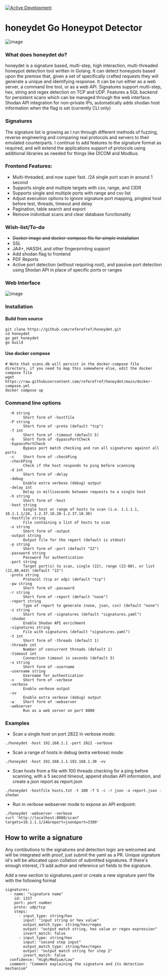 [![Active Development](https://img.shields.io/badge/Maintenance%20Level-Actively%20Developed-brightgreen.svg)](https://gist.github.com/cheerfulstoic/d107229326a01ff0f333a1d3476e068d)

# honeydet Go Honeypot Detector
![image](https://github.com/referefref/honeydet/assets/56499429/563eacf3-8b3b-42d5-962a-bfc2e42f420f)

### What does honeydet do?

honeydet is a signature based, multi-step, high interaction, multi-threaded honeypot detection tool written in Golang.
It can detect honeypots based upon the premise that, given a set of specifically crafted requests they will generate a unique and identifying response.
It can be run either as a web server, a command line tool, or as a web API.
Signatures support multi-step, hex, string and regex detection on TCP and UDP.
Features a SQL backend for persistent scans which can be managed through the web interface.
Shodan API integration for non-private IPs, automatically adds shodan host information when the flag is set (currently CLI only)

### Signatures
The signature list is growing as I run through different methods of fuzzing, reverse engineering and comparing real protocols and servers to their emulated counterparts. I continue to add features to the signature format as required, and will extend the applications support of protocols using additional libraries as needed for things like DICOM and Modbus.

### Frontend Features:
- Multi-threaded, and now super fast. /24 single port scan in around 1 second
- Supports single and multiple targets with csv, range, and CIDR
- Supports single and multiple ports with range and csv list
- Adjust execution options to ignore signature port mapping, pingtest host before test, threads, timeout and delay
- Pagination, table search and export
- Remove individual scans and clear database functionality

### Wish-list/To-do
* ~~Docker image and docker-compose file for simple installation~~
* SSL
* JA4+, HASSH, and other fingerprinting support
* Add shodan flag to frontend
* PDF Reports
* Active port detection (without requiring root), and passive port detection using Shodan API in place of specific ports or ranges

### Web Interface
![image](https://github.com/referefref/honeydet/assets/56499429/fdb710ea-9389-45b9-b56d-6fa1e2009efa)

### Installation

#### Build from source
```
git clone https://github.com/referefref/honeydet.git
cd honeydet
go get honeydet
go build
```

#### Use docker compose
```
# Note that scans.db will persist in the docker-compose file directory, if you need to map this somewhere else, edit the docker compose file
wget https://raw.githubusercontent.com/referefref/honeydet/main/docker-compose.yml
docker compose up
```

### Command line options
```
  -H string
    	Short form of -hostfile
  -P string
    	Short form of -proto (default "tcp")
  -T int
    	Short form of -timeout (default 5)
  -b	Short form of -bypassPortCheck
  -bypassPortCheck
    	Bypass port match checking and run all signatures against all ports
  -c	Short form of -checkPing
  -checkPing
    	Check if the host responds to ping before scanning
  -d int
    	Short form of -delay
  -debug
    	Enable extra verbose (debug) output
  -delay int
    	Delay in milliseconds between requests to a single host
  -h string
    	Short form of -host
  -host string
    	Single host or range of hosts to scan (i.e. 1.1.1.1, 10.1.1.1/24, 1.2.37.10.20-1.2.37.10.30)
  -hostfile string
    	File containing a list of hosts to scan
  -o string
    	Short form of -output
  -output string
    	Output file for the report (default is stdout)
  -p string
    	Short form of -port (default "22")
  -password string
    	Password for authentication
  -port string
    	Target port(s) to scan, single (22), range (22-80), or list (22,80,443) (default "22")
  -proto string
    	Protocol (tcp or udp) (default "tcp")
  -pw string
    	Short form of -password
  -r string
    	Short form of -report (default "none")
  -report string
    	Type of report to generate (none, json, csv) (default "none")
  -s string
    	Short form of -signatures (default "signatures.yaml")
  -shodan
    	Enable Shodan API enrichment
  -signatures string
    	File with signatures (default "signatures.yaml")
  -t int
    	Short form of -threads (default 1)
  -threads int
    	Number of concurrent threads (default 1)
  -timeout int
    	Connection timeout in seconds (default 5)
  -u string
    	Short form of -username
  -username string
    	Username for authentication
  -v	Short form of -verbose
  -verbose
    	Enable verbose output
  -vv
    	Enable extra verbose (debug) output
  -w	Short form of -webserver
  -webserver
    	Run as a web server on port 8080
```
### Examples
* Scan a single host on port 2822 in verbose mode:
```
./honeydet -host 192.168.1.1 -port 2822 -verbose
```
* Scan a range of hosts in debug (extra verbose) mode:
```
./honeydet -host 192.168.1.1-192.168.1.30 -vv
```
* Scan hosts from a file with 100 threads checking for a ping before scanning, with a 5 second timeout, append shodan API information, and create a json report as report.json
```
./honeydet -hostfile hosts.txt -t 100 -T 5 -c -r json -o report.json -shodan
```
* Run in verbose webserver mode to expose an API endpoint:
```
./honeydet -webserver -verbose
curl 'http://localhost:8080/scan?targets=10.1.1.1/24&report=json&port=3389'
```

## How to write a signature
Any contibutions to the signatures and detection logic are welcomed and will be integrated with proof, just submit the yaml as a PR.
Unique signature id's will be allocated upon collation of submitted signatures. If there's enough interest, i'll add author and reference url fields to the signature.

Add a new section to signatures.yaml or create a new signature yaml file with the following format
```
signatures:
  - name: "signature name"
    id: 1337
    port: port number
    proto: udp/tcp
    steps:
      - input_type: string/hex
        input: "input string or hex value"
        output_match_type: string/hex/regex
        output: "output match string, hex value or regex expression"
        invert_match: false
      - input_type: string/hex
        input: "second step input"
        output_match_type: string/hex/regex
        output: "output match string for step 2"
        invert_match: false
  confidence: "High/Medium/Low"
  comment: "Comment explaining the signature and its detection mechanism"
```
